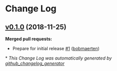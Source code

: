 # Change Log

## [v0.1.0](https://github.com/levups/fuel_surcharge/tree/v0.1.0) (2018-11-25)
**Merged pull requests:**

- Prepare for initial release [\#1](https://github.com/levups/fuel_surcharge/pull/1) ([bobmaerten](https://github.com/bobmaerten))



\* *This Change Log was automatically generated by [github_changelog_generator](https://github.com/skywinder/Github-Changelog-Generator)*